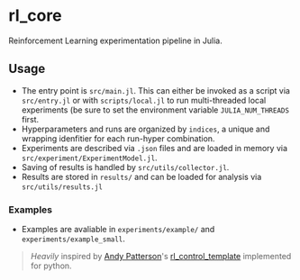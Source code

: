 # rl_core

Reinforcement Learning experimentation pipeline in Julia.

## Usage

- The entry point is `src/main.jl`. This can either be invoked as a script via `src/entry.jl` or with `scripts/local.jl` to run multi-threaded local experiments (be sure to set the environment variable `JULIA_NUM_THREADS` first.
- Hyperparameters and runs are organized by `indices`, a unique and wrapping idenfitier for each run-hyper combination.
- Experiments are described via `.json` files and are loaded in memory via `src/experiment/ExperimentModel.jl`.
- Saving of results is handled by `src/utils/collector.jl`.
- Results are stored in `results/` and can be loaded for analysis via `src/utils/results.jl`

### Examples

- Examples are avaliable in `experiments/example/` and `experiments/example_small`.

> <em>Heavily</em> inspired by [Andy Patterson](https://andnp.github.io)'s [rl_control_template](https://github.com/andnp/rl-control-template) implemented for python.
